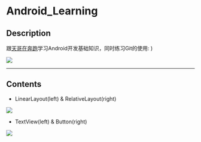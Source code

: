 # Android_Learning

## Description

跟[天哥在奔跑](https://www.jianshu.com/p/cd569bb2e3ef)学习Android开发基础知识，同时练习Git的使用:  )

![](https://pic.taifua.com/Picture/android/androidlearning.png)

***

## Contents

- LinearLayout(left) & RelativeLayout(right)

![](https://pic.taifua.com/Picture/android/linearandrelative.png)

- TextView(left) & Button(right)

![](https://pic.taifua.com/Picture/android/textviewandbutton.png)